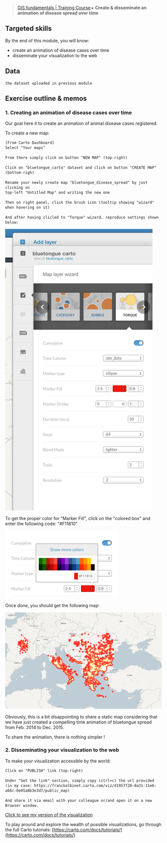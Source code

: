 > [GIS fundamentals | Training Course](agenda.md) ▸ **Create & disseminate an animation of disease spread over time**

## Targeted skills
By the end of this module, you will know:
* create an animation of disease cases over time
* disseminate your visualization to the web

## Data

```
the dataset uploaded in previous module
```

## Exercise outline & memos

### 1. Creating an animation of disease cases over time

Our goal here it to create an animation of animal disease cases registered. 

To create a new map:

```
[From Carto Dashboard]
Select "Your maps"

From there simply click on button "NEW MAP" (top-right)

Click on "bluetongue_carto" dataset and click on button "CREATE MAP" (bottom-righ)

Rename your newly create map "bluetongue_disease_spread" by just clicking on
top-left "Untitled Map" and writing the new one

Then on right panel, click the brush icon (tooltip showing "wizard" when hovering on it)

And after having clicled to "Torque" wizard, reproduce settings shown below:
```

![heatmap settings](img/heatmap-carto-settings.png)

To get the proper color for "Marker Fill", click on the "colored box" and enter
the following code: "#F11810"

![heatmap settings color](img/heatmap-carto-settings-color.png)

Once done, you should get the following map:

![heatmap final](img/heatmap-carto-final.png)

Obviously, this is a bit disappointing to share a static map considering that we
have just created a compelling time animation of bluetongue spread from Feb. 2014 to Dec. 2015.

To share the animation, there is nothing simpler !

### 2. Disseminating your visualization to the web

To make your visualization accessible by the world:

```
Click on "PUBLISH" link (top-right)

Under "Get the link" section, simply copy (ctrl+c) the url provided 
(in my case: https://franckalbinet.carto.com/viz/d1957f20-8a31-11e6-a66c-0e05a8b3e3d7/public_map)

And share it via email with your colleague or/and open it on a new Browser window.
```

[Click to see my version of the visualization](https://franckalbinet.carto.com/viz/d1957f20-8a31-11e6-a66c-0e05a8b3e3d7/public_map)

To play around and explore the wealth of possible visualizations, go through the full
Carto tutorials: [https://carto.com/docs/tutorials/](https://carto.com/docs/tutorials/)



